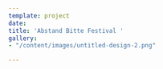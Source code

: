 ```yaml
---
template: project
date: 
title: 'Abstand Bitte Festival '
gallery:
- "/content/images/untitled-design-2.png"

---
```

